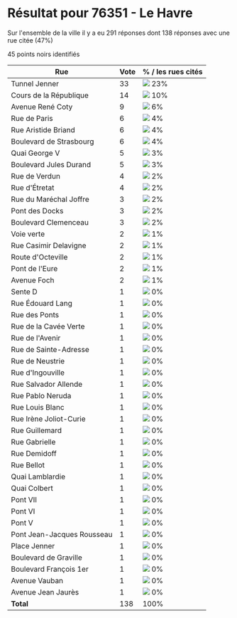 # Résultat pour 76351 - Le Havre

Sur l'ensemble de la ville il y a eu 291 réponses dont 138 réponses avec une rue citée (47%)

45 points noirs identifiés

| Rue | Vote | % / les rues cités|
|-----|------|-------------------|
| Tunnel Jenner | 33 | <img src="../../img/bar_23.gif" />&nbsp;23%|
| Cours de la République | 14 | <img src="../../img/bar_10.gif" />&nbsp;10%|
| Avenue René Coty | 9 | <img src="../../img/bar_6.gif" />&nbsp;6%|
| Rue de Paris | 6 | <img src="../../img/bar_4.gif" />&nbsp;4%|
| Rue Aristide Briand | 6 | <img src="../../img/bar_4.gif" />&nbsp;4%|
| Boulevard de Strasbourg | 6 | <img src="../../img/bar_4.gif" />&nbsp;4%|
| Quai George V | 5 | <img src="../../img/bar_3.gif" />&nbsp;3%|
| Boulevard Jules Durand | 5 | <img src="../../img/bar_3.gif" />&nbsp;3%|
| Rue de Verdun | 4 | <img src="../../img/bar_2.gif" />&nbsp;2%|
| Rue d'Étretat | 4 | <img src="../../img/bar_2.gif" />&nbsp;2%|
| Rue du Maréchal Joffre | 3 | <img src="../../img/bar_2.gif" />&nbsp;2%|
| Pont des Docks | 3 | <img src="../../img/bar_2.gif" />&nbsp;2%|
| Boulevard Clemenceau | 3 | <img src="../../img/bar_2.gif" />&nbsp;2%|
| Voie verte | 2 | <img src="../../img/bar_1.gif" />&nbsp;1%|
| Rue Casimir Delavigne | 2 | <img src="../../img/bar_1.gif" />&nbsp;1%|
| Route d'Octeville | 2 | <img src="../../img/bar_1.gif" />&nbsp;1%|
| Pont de l'Eure | 2 | <img src="../../img/bar_1.gif" />&nbsp;1%|
| Avenue Foch | 2 | <img src="../../img/bar_1.gif" />&nbsp;1%|
| Sente D | 1 | <img src="../../img/bar_0.gif" />&nbsp;0%|
| Rue Édouard Lang | 1 | <img src="../../img/bar_0.gif" />&nbsp;0%|
| Rue des Ponts | 1 | <img src="../../img/bar_0.gif" />&nbsp;0%|
| Rue de la Cavée Verte | 1 | <img src="../../img/bar_0.gif" />&nbsp;0%|
| Rue de l'Avenir | 1 | <img src="../../img/bar_0.gif" />&nbsp;0%|
| Rue de Sainte-Adresse | 1 | <img src="../../img/bar_0.gif" />&nbsp;0%|
| Rue de Neustrie | 1 | <img src="../../img/bar_0.gif" />&nbsp;0%|
| Rue d'Ingouville | 1 | <img src="../../img/bar_0.gif" />&nbsp;0%|
| Rue Salvador Allende | 1 | <img src="../../img/bar_0.gif" />&nbsp;0%|
| Rue Pablo Neruda | 1 | <img src="../../img/bar_0.gif" />&nbsp;0%|
| Rue Louis Blanc | 1 | <img src="../../img/bar_0.gif" />&nbsp;0%|
| Rue Irène Joliot-Curie | 1 | <img src="../../img/bar_0.gif" />&nbsp;0%|
| Rue Guillemard | 1 | <img src="../../img/bar_0.gif" />&nbsp;0%|
| Rue Gabrielle | 1 | <img src="../../img/bar_0.gif" />&nbsp;0%|
| Rue Demidoff | 1 | <img src="../../img/bar_0.gif" />&nbsp;0%|
| Rue Bellot | 1 | <img src="../../img/bar_0.gif" />&nbsp;0%|
| Quai Lamblardie | 1 | <img src="../../img/bar_0.gif" />&nbsp;0%|
| Quai Colbert | 1 | <img src="../../img/bar_0.gif" />&nbsp;0%|
| Pont VII | 1 | <img src="../../img/bar_0.gif" />&nbsp;0%|
| Pont VI | 1 | <img src="../../img/bar_0.gif" />&nbsp;0%|
| Pont V | 1 | <img src="../../img/bar_0.gif" />&nbsp;0%|
| Pont Jean-Jacques Rousseau | 1 | <img src="../../img/bar_0.gif" />&nbsp;0%|
| Place Jenner | 1 | <img src="../../img/bar_0.gif" />&nbsp;0%|
| Boulevard de Graville | 1 | <img src="../../img/bar_0.gif" />&nbsp;0%|
| Boulevard François 1er | 1 | <img src="../../img/bar_0.gif" />&nbsp;0%|
| Avenue Vauban | 1 | <img src="../../img/bar_0.gif" />&nbsp;0%|
| Avenue Jean Jaurès | 1 | <img src="../../img/bar_0.gif" />&nbsp;0%|
| **Total** | 138 | 100%|

